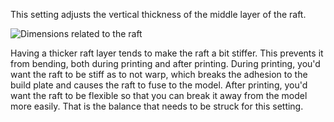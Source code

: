 This setting adjusts the vertical thickness of the middle layer of the raft.

![Dimensions related to the raft](raft_dimensions.svg)

Having a thicker raft layer tends to make the raft a bit stiffer. This prevents it from bending, both during printing and after printing. During printing, you'd want the raft to be stiff as to not warp, which breaks the adhesion to the build plate and causes the raft to fuse to the model. After printing, you'd want the raft to be flexible so that you can break it away from the model more easily. That is the balance that needs to be struck for this setting.